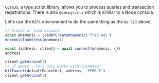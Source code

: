 `CosmJS`, a type script library, allows you to process queries and transaction registrations. There is also `@cosmjs/cli` which is similar to a Node console.

Let's use the `REPL` environment to do the same thing as the `Go CLI` above.

```JavaScript
// Create or load account
const mnemonic = loadOrCreateMnemonic('fred.key')
mnemonicToAddress(mnemonic)

const {address, client} = await connect(mnemonic, {})
address

client.getAccount()
// if empty - this only works with CosmWasm
hitFaucet(defaultFaucetUrl, address, 'PEBBLE')
client.getAccount()
```